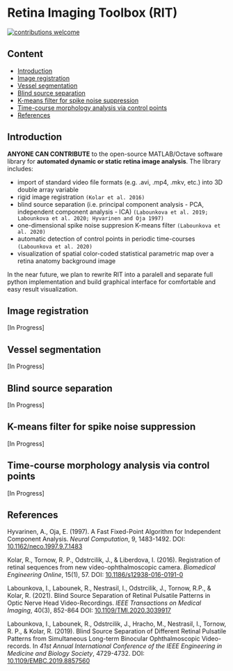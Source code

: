 # Retina Imaging Toolbox (RIT)
[![contributions welcome](https://img.shields.io/badge/contributions-welcome-brightgreen.svg?style=flat)](https://github.com/ivanalabounkova/retinaimagingtoolbox/issues)

## Content

-   [Introduction](#introduction)
-   [Image registration](#image-registration)
-   [Vessel segmentation](#vessel-segmentation)
-   [Blind source separation](#blind-source-separation)
-   [K-means filter for spike noise suppression](#k-means-filter-for-spike-noise-suppression)
-   [Time-course morphology analysis via control points](#time-course-morphology-analysis-via-control-points)
-   [References](#references)

## Introduction

**ANYONE CAN CONTRIBUTE** to the open-source MATLAB/Octave software library for **automated dynamic or static retina image analysis**. The library includes:
- import of standard video file formats (e.g. .avi, .mp4, .mkv, etc.) into 3D double array variable 
- rigid image registration `(Kolar et al. 2016)`
- blind source separation (i.e. principal component analysis - PCA, independent component analysis - ICA) `(Labounkova et al. 2019; Labounkova et al. 2020; Hyvarinen and Oja 1997)`
- one-dimensional spike noise suppresion K-means filter `(Labounkova et al. 2020)`
- automatic detection of control points in periodic time-courses `(Labounkova et al. 2020)`
- visualization of spatial color-coded statistical parametric map over a retina anatomy background image

In the near future, we plan to rewrite RIT into a paralell and separate full python implementation and build graphical interface for comfortable and easy result visualization.


## Image registration

[In Progress]

## Vessel segmentation

[In Progress]

## Blind source separation

[In Progress]

## K-means filter for spike noise suppression

[In Progress]

## Time-course morphology analysis via control points

[In Progress]

## References
Hyvarinen, A., Oja, E. (1997). A Fast Fixed-Point Algorithm for Independent Component Analysis. *Neural Computation*, 9, 1483-1492. DOI: [10.1162/neco.1997.9.7.1483](https://direct.mit.edu/neco/article/9/7/1483/6120/A-Fast-Fixed-Point-Algorithm-for-Independent)

Kolar, R., Tornow, R. P., Odstrcilik, J., & Liberdova, I. (2016). Registration of retinal sequences from new video-ophthalmoscopic camera. *Biomedical Engineering Online*, 15(1), 57. DOI: [10.1186/s12938-016-0191-0](https://biomedical-engineering-online.biomedcentral.com/articles/10.1186/s12938-016-0191-0)

Labounkova, I., Labounek, R., Nestrasil, I., Odstrcilik, J., Tornow, R.P., & Kolar, R. (2021). Blind Source Separation of Retinal Pulsatile Patterns in Optic Nerve Head Video-Recordings. *IEEE Transactions on Medical Imaging*, 40(3), 852-864 DOI: [10.1109/TMI.2020.3039917](https://ieeexplore.ieee.org/document/9269462)

Labounkova, I., Labounek, R., Odstrcilik, J., Hracho, M., Nestrasil, I., Tornow, R. P., & Kolar, R. (2019). Blind Source Separation of Different Retinal Pulsatile Patterns from Simultaneous Long-term Binocular Ophthalmoscopic Video-records. In *41st Annual International Conference of the IEEE Engineering in Medicine and Biology Society*, 4729-4732. DOI: [10.1109/EMBC.2019.8857560](https://ieeexplore.ieee.org/document/8857560)
